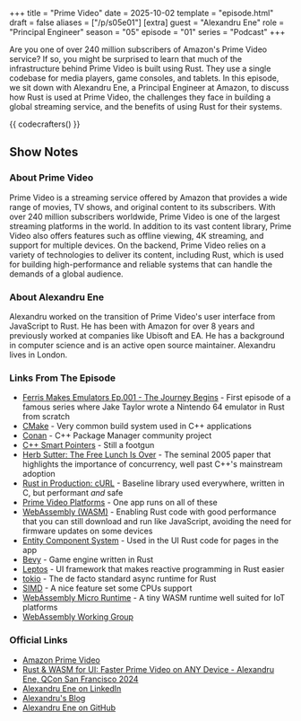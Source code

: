 +++
title = "Prime Video"
date = 2025-10-02
template = "episode.html"
draft = false
aliases = ["/p/s05e01"]
[extra]
guest = "Alexandru Ene"
role = "Principal Engineer"
season = "05"
episode = "01"
series = "Podcast"
+++

<div><script id="letscast-player-111a5334" src="https://letscast.fm/podcasts/rust-in-production-82281512/episodes/prime-video-with-alexandru-ene/player.js?size=s"></script></div>

Are you one of over 240 million subscribers of Amazon's Prime Video service? If so, you might be surprised to learn that much of the infrastructure behind Prime Video is built using Rust. They use a single codebase for media players, game consoles, and tablets. In this episode, we sit down with Alexandru Ene, a Principal Engineer at Amazon, to discuss how Rust is used at Prime Video, the challenges they face in building a global streaming service, and the benefits of using Rust for their systems. 

{{ codecrafters() }}

## Show Notes

### About Prime Video 

Prime Video is a streaming service offered by Amazon that provides a wide range of movies, TV shows, and original content to its subscribers. With over 240 million subscribers worldwide, Prime Video is one of the largest streaming platforms in the world. In addition to its vast content library, Prime Video also offers features such as offline viewing, 4K streaming, and support for multiple devices. On the backend, Prime Video relies on a variety of technologies to deliver its content, including Rust, which is used for building high-performance and reliable systems that can handle the demands of a global audience.

### About Alexandru Ene 

Alexandru worked on the transition of Prime Video's user interface from JavaScript to Rust. He has been with Amazon for over 8 years and previously worked at companies like Ubisoft and EA. He has a background in computer science and is an active open source maintainer. Alexandru lives in London.

### Links From The Episode

- [Ferris Makes Emulators Ep.001 - The Journey Begins](https://www.youtube.com/watch?v=Fsi9HPcyrU8) - First episode of a famous series where Jake Taylor wrote a Nintendo 64 emulator in Rust from scratch
- [CMake](https://en.wikipedia.org/wiki/CMake) - Very common build system used in C++ applications
- [Conan](https://conan.io/) - C++ Package Manager community project  
- [C++ Smart Pointers](https://ericlippert.com/2003/09/16/smart-pointers-are-too-smart/) - Still a footgun
- [Herb Sutter: The Free Lunch Is Over](http://gotw.ca/publications/concurrency-ddj.htm) - The seminal 2005 paper that highlights the importance of concurrency, well past C++'s mainstream adoption  
- [Rust in Production: cURL](https://corrode.dev/podcast/s02e01-curl/) - Baseline library used everywhere, written in C, but performant *and* safe  
- [Prime Video Platforms](https://www.amazon.com/b?node=16775794011) - One app runs on all of these
- [WebAssembly (WASM)](https://webassembly.org/) - Enabling Rust code with good performance that you can still download and run like JavaScript, avoiding the need for firmware updates on some devices  
- [Entity Component System](https://en.wikipedia.org/wiki/Entity_component_system) - Used in the UI Rust code for pages in the app  
- [Bevy](https://bevy.org/) - Game engine written in Rust  
- [Leptos](https://www.leptos.dev/) - UI framework that makes reactive programming in Rust easier  
- [tokio](https://tokio.rs/) - The de facto standard async runtime for Rust  
- [SIMD](https://en.wikipedia.org/wiki/Single_instruction,_multiple_data) - A nice feature set some CPUs support  
- [WebAssembly Micro Runtime](https://github.com/bytecodealliance/wasm-micro-runtime) - A tiny WASM runtime well suited for IoT platforms  
- [WebAssembly Working Group](https://www.w3.org/groups/wg/wasm/)

### Official Links

- [Amazon Prime Video](https://www.primevideo.com)
- [Rust & WASM for UI: Faster Prime Video on ANY Device - Alexandru Ene, QCon San Francisco 2024](https://www.youtube.com/watch?v=_wcOovoDFMI)
- [Alexandru Ene on LinkedIn](https://www.linkedin.com/in/alexene0x0a/)
- [Alexandru's Blog](https://alexene.dev)
- [Alexandru Ene on GitHub](https://github.com/AlexEne)